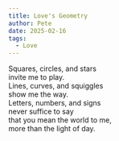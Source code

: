 ```yaml
---
title: Love's Geometry
author: Pete
date: 2025-02-16
tags:
  - Love
---
```

Squares, circles, and stars\
invite me to play.\
Lines, curves, and squiggles\
show me the way.\
Letters, numbers, and signs\
never suffice to say\
that you mean the world to me,\
more than the light of day.
